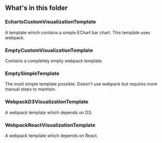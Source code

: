 ## What's in this folder
### EchartsCustomVisualizationTemplate
A template which contains a simple EChart bar chart. This template uses webpack.

### EmptyCustomVisualizationTemplate
Contains a completely empty webpack template.

### EmptySimpleTemplate
The most simple template possible. Doesn't use webpack but requires more manual steps to maintain.

### WebpackD3VisualizationTemplate
A webpack template which depends on D3.

### WebpackReactVisualizationTemplate
A webpack template which depends on React.
